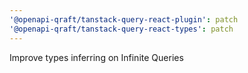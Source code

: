 ```yaml
---
'@openapi-qraft/tanstack-query-react-plugin': patch
'@openapi-qraft/tanstack-query-react-types': patch
---
```


Improve types inferring on Infinite Queries
